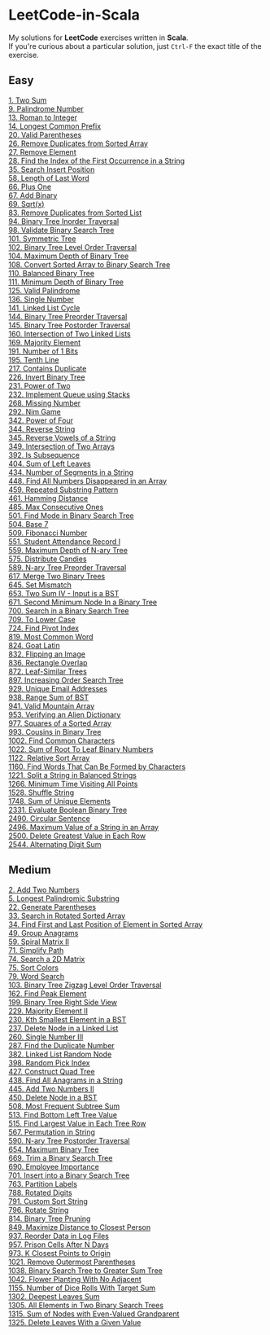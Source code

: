 # LeetCode-in-Scala

My solutions for **LeetCode** exercises written in **Scala**. \
If you're curious about a particular solution, just `Ctrl-F` the exact title of the exercise.

## Easy

[1. Two Sum](src/TwoSum/Solution.scala) \
[9. Palindrome Number](src/IsPalindrome/Solution.scala) \
[13. Roman to Integer](src/RomanToInt/Solution.scala) \
[14. Longest Common Prefix](src/LongestCommonPrefix/Solution.scala) \
[20. Valid Parentheses](src/ValidParanth/Solution.scala) \
[26. Remove Duplicates from Sorted Array](src/RemoveDuplicates/Solution.scala) \
[27. Remove Element](src/RemoveElement/Solution.scala) \
[28. Find the Index of the First Occurrence in a String](src/NeedleHaytstack/Solution.scala) \
[35. Search Insert Position](src/BinarySearch/Solution.scala) \
[58. Length of Last Word](src/LengthOfLastWord/Solution.scala) \
[66. Plus One](src/AddOne/Solution.scala) \
[67. Add Binary](src/AddBinary/Solution.scala) \
[69. Sqrt(x)](src/MySqrt/Solution.scala) \
[83. Remove Duplicates from Sorted List](src/DeleteDuplicates/Solution.scala) \
[94. Binary Tree Inorder Traversal](src/InorderTraversal/Solution.scala) \
[98. Validate Binary Search Tree](src/IsValidBST/Solution.scala) \
[101. Symmetric Tree](src/IsSymmetric/Solution.scala) \
[102. Binary Tree Level Order Traversal](src/LevelOrder/Solution.scala) \
[104. Maximum Depth of Binary Tree](src/MaxDepth/Solution.scala) \
[108. Convert Sorted Array to Binary Search Tree](src/SortedArrayToBST/Solution.scala) \
[110. Balanced Binary Tree](src/IsBalanced/Solution.scala) \
[111. Minimum Depth of Binary Tree](src/MinDepth/Solution.scala) \
[125. Valid Palindrome](src/IsPalindromeString/Solution.scala) \
[136. Single Number](src/SingleNumberI/Solution.scala) \
[141. Linked List Cycle](src/HasCycle/Solution.scala) \
[144. Binary Tree Preorder Traversal](src/PreorderTraversal/Solution.scala) \
[145. Binary Tree Postorder Traversal](src/PostorderTraversal/Solution.scala) \
[160. Intersection of Two Linked Lists](src/GetIntersectionNode/Solution.scala) \
[169. Majority Element](src/MajorityElement/Solution.scala) \
[191. Number of 1 Bits](src/Hamming/Solution.scala) \
[195. Tenth Line](src/TenthLine/solution.sh) \
[217. Contains Duplicate](src/ContainsDuplicates/Solution.scala) \
[226. Invert Binary Tree](src/InvertBT/Solution.scala) \
[231. Power of Two](src/PowerOfTwo/Solution.scala) \
[232. Implement Queue using Stacks](src/MyQueue/MyQueue.scala) \
[268. Missing Number](src/MissingNumber/Solution.scala) \
[292. Nim Game](src/NimGame/Solution.scala) \
[342. Power of Four](src/IsPowerOf4/Solution.scala) \
[344. Reverse String](src/ReverseString/Solution.scala) \
[345. Reverse Vowels of a String](src/ReverseVowel/Solution.scala) \
[349. Intersection of Two Arrays](src/Intersection/Solution.scala) \
[392. Is Subsequence](src/IsSubsequence/Solution.scala) \
[404. Sum of Left Leaves](src/LeftSumBT/Solution.scala) \
[434. Number of Segments in a String](src/CountSegments/Solution.scala) \
[448. Find All Numbers Disappeared in an Array](src/DissapNums/Solution.scala) \
[459. Repeated Substring Pattern](src/RepeatedSubstring/Solution.scala) \
[461. Hamming Distance](src/HammingBinaryDistance/Solution.scala) \
[485. Max Consecutive Ones](src/FindMaxConsecutiveOnes/Solution.scala) \
[501. Find Mode in Binary Search Tree](src/FindMode/Solution.scala) \
[504. Base 7](src/ConvertToBase7/Solution.scala) \
[509. Fibonacci Number](src/Fibo/Solution.scala) \
[551. Student Attendance Record I](src/CheckRecord/Solution.scala) \
[559. Maximum Depth of N-ary Tree](src/NaryMaxDepth/Solution.scala) \
[575. Distribute Candies](src/Candies/Solution.scala) \
[589. N-ary Tree Preorder Traversal](src/NaryTreePreorderTraversal/Solution.scala) \
[617. Merge Two Binary Trees](src/MergeTrees/Solution.scala) \
[645. Set Mismatch](src/FindErrorNums/Solution.scala) \
[653. Two Sum IV - Input is a BST](src/TwoSumBT/Solution.scala) \
[671. Second Minimum Node In a Binary Tree](src/FindSecondMinimumValue/Solution.scala) \
[700. Search in a Binary Search Tree](src/SearchBST/Solution.scala) \
[709. To Lower Case](/src/ToLowerCase/Solution.scala) \
[724. Find Pivot Index](src/PivotIndex/Solution.scala) \
[819. Most Common Word](src/BannedWords/Solution.scala) \
[824. Goat Latin](src/ToGoatLatin/Solution.scala) \
[832. Flipping an Image](src/FlipInvert/Solution.scala) \
[836. Rectangle Overlap](src/RectangleOverlap/Solution.scala) \
[872. Leaf-Similar Trees](src/LeafSimilar/Solution.scala) \
[897. Increasing Order Search Tree](src/IncreasingBST/Solution.scala) \
[929. Unique Email Addresses](src/UniqueEmails/Solution.scala) \
[938. Range Sum of BST](src/RangeSumBST/Solution.scala) \
[941. Valid Mountain Array](src/MountainArray/Solution.scala) \
[953. Verifying an Alien Dictionary](src/AlienLanguage/Solution.scala) \
[977. Squares of a Sorted Array](src/SquareOrder/Solution.scala) \
[993. Cousins in Binary Tree](src/IsCousins/Solution.scala) \
[1002. Find Common Characters](src/CommonLetters/Solution.scala) \
[1022. Sum of Root To Leaf Binary Numbers](src/SumBT/Solution.scala) \
[1122. Relative Sort Array](src/RelativeSort/Solution.scala) \
[1160. Find Words That Can Be Formed by Characters](src/GoodString/Solution.scala) \
[1221. Split a String in Balanced Strings](src/BalancedStrings/Solution.scala) \
[1266. Minimum Time Visiting All Points](src/ShortestPoint/Solution.scala) \
[1528. Shuffle String](src/ShuffleString/Solution.scala) \
[1748. Sum of Unique Elements](src/SumOfUnique/Solution.scala) \
[2331. Evaluate Boolean Binary Tree](src/EvaluateTree/Solution.scala) \
[2490. Circular Sentence](src/IsCircularSentence/Solution.scala) \
[2496. Maximum Value of a String in an Array](src/MaximumValue/Solution.scala) \
[2500. Delete Greatest Value in Each Row](src/DeleteGreatestValue/Solution.scala) \
[2544. Alternating Digit Sum](src/AlternatingDigitSum/Solution.scala)

## Medium

[2. Add Two Numbers](src/AddLists/Solution.scala) \
[5. Longest Palindromic Substring](src/LongestPalindrome/Solution.scala) \
[22. Generate Parentheses](src/GenerateParenthesis/Solution.scala) \
[33. Search in Rotated Sorted Array](src/SearchRotated/Solution.scala) \
[34. Find First and Last Position of Element in Sorted Array](src/FirstAndLast/Solution.scala) \
[49. Group Anagrams](src/Anagrams/Solution.scala) \
[59. Spiral Matrix II](src/Spiral/Solution.scala) \
[71. Simplify Path](src/SimplifyPath/Solution.scala) \
[74. Search a 2D Matrix](src/SearchMatrix/Solution.scala) \
[75. Sort Colors](src/SortColors/Solution.scala) \
[79. Word Search](src/WordSearch/Solution.scala) \
[103. Binary Tree Zigzag Level Order Traversal](src/ZigZagLevelOrder/Solution.scala) \
[162. Find Peak Element](src/Peak/Solution.scala) \
[199. Binary Tree Right Side View](src/RightSideBT/Solution.scala) \
[229. Majority Element II](src/Majority/Solution.scala) \
[230. Kth Smallest Element in a BST](src/KthSmallest/Solution.scala) \
[237. Delete Node in a Linked List](src/DeleteNode/Solution.scala) \
[260. Single Number III](src/SingleNumber/Solution.scala) \
[287. Find the Duplicate Number](src/DuplicateNumber/Solution.scala) \
[382. Linked List Random Node](src/GetRandom/Solution.scala) \
[398. Random Pick Index](src/Pick/Solution.scala) \
[427. Construct Quad Tree](src/ConstructQuadTree/Solution.scala) \
[438. Find All Anagrams in a String](src/FindAnagrams/Solution.scala) \
[445. Add Two Numbers II](src/SumLinkedLists/Solution.scala) \
[450. Delete Node in a BST](src/DeleteNodeBT/Solution.scala) \
[508. Most Frequent Subtree Sum](src/FindFrequentTreeSum/Solution.scala) \
[513. Find Bottom Left Tree Value](src/FindBottomLeftValue/Solution.scala) \
[515. Find Largest Value in Each Tree Row](src/MaxEachLevelBT/Solution.scala) \
[567. Permutation in String](src/CheckInclusion//Solution.scala) \
[590. N-ary Tree Postorder Traversal](src/Postorder/Solution.scala) \
[654. Maximum Binary Tree](src/ConstructMaximumBT/Solution.scala) \
[669. Trim a Binary Search Tree](src/TrimBST/Solution.scala) \
[690. Employee Importance](src/EmployeeImportance/Solution.scala) \
[701. Insert into a Binary Search Tree](src/InsertIntoBST/Solution.scala) \
[763. Partition Labels](src/StringPartition/Solution.scala) \
[788. Rotated Digits](src/RotateDig/Solution.scala) \
[791. Custom Sort String](src/CustomOrder/Solution.scala) \
[796. Rotate String](src/RotateShift/Solution.scala) \
[814. Binary Tree Pruning](src/PruneTree/Solution.scala) \
[849. Maximize Distance to Closest Person](src/MaxSeatDist/Solution.scala) \
[937. Reorder Data in Log Files](src/Logs/Solution.scala) \
[957. Prison Cells After N Days](src/Prison/Solution.scala) \
[973. K Closest Points to Origin](src/ClosestK/Solution.scala) \
[1021. Remove Outermost Parentheses](src/PrimitiveParenth/Solution.scala) \
[1038. Binary Search Tree to Greater Sum Tree](src/BSTtoGST/Solution.scala) \
[1042. Flower Planting With No Adjacent](src/Garden/Solution.scala) \
[1155. Number of Dice Rolls With Target Sum](src/RollsToTarget/Solution.scala) \
[1302. Deepest Leaves Sum](src/DeepestLeavesSum/Solution.scala) \
[1305. All Elements in Two Binary Search Trees](src/GetAllElements/Solution.scala) \
[1315. Sum of Nodes with Even-Valued Grandparent](src/GrandfatherSum/Solution.scala) \
[1325. Delete Leaves With a Given Value](src/RemoveLeafNodes/Solution.scala)
